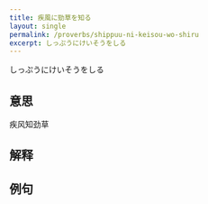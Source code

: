 ```yaml
---
title: 疾風に勁草を知る
layout: single
permalink: /proverbs/shippuu-ni-keisou-wo-shiru
excerpt: しっぷうにけいそうをしる
---
```


しっぷうにけいそうをしる

## 意思

疾风知劲草

## 解释

## 例句

